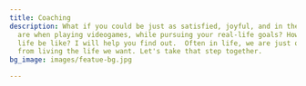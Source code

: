 ```yaml
---
title: Coaching
description: What if you could be just as satisfied, joyful, and in the zone as you
  are when playing videogames, while pursuing your real-life goals? How would your
  life be like? I will help you find out.  Often in life, we are just one step away
  from living the life we want. Let's take that step together.
bg_image: images/featue-bg.jpg

---
```

